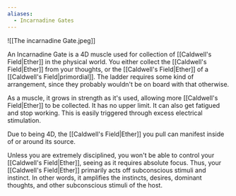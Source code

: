 ```yaml
---
aliases:
  - Incarnadine Gates
---
```

![[The incarnadine Gate.jpeg]]

An Incarnadine Gate is a 4D muscle used for collection of [[Caldwell's Field|Ether]] in the physical world. You either collect the [[Caldwell's Field|Ether]] from your thoughts, or the [[Caldwell's Field|Ether]] of a [[Caldwell's Field|primordial]]. The ladder requires some kind of arrangement, since they probably wouldn't be on board with that otherwise. 

As a muscle, it grows in strength as it's used, allowing more [[Caldwell's Field|Ether]] to be collected. It has no upper limit. It can also get fatigued and stop working. This is easily triggered through excess electrical stimulation.

Due to being 4D, the [[Caldwell's Field|Ether]] you pull can manifest inside of or around its source.

Unless you are extremely disciplined, you won't be able to control your [[Caldwell's Field|Ether]], seeing as it requires absolute focus. Thus, your [[Caldwell's Field|Ether]] primarily acts off subconscious stimuli and instinct. In other words, it amplifies the instincts, desires, dominant thoughts, and other subconscious stimuli of the host.